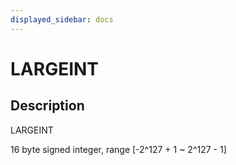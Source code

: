 ```yaml
---
displayed_sidebar: docs
---
```


# LARGEINT

## Description

LARGEINT

16 byte signed integer, range [-2^127 + 1 ~ 2^127 - 1]
